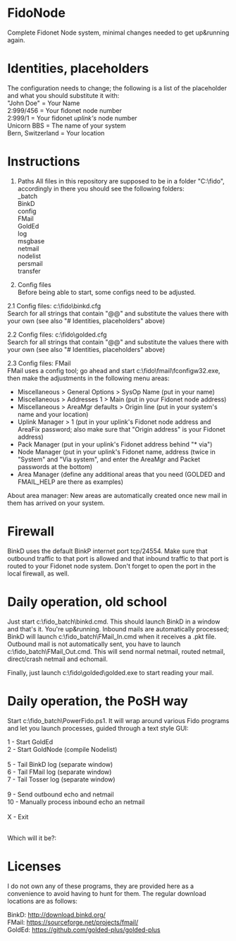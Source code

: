 # FidoNode
Complete Fidonet Node system, minimal changes needed to get up&amp;running again.

# Identities, placeholders
The configuration needs to change; the following is a list of the placeholder and what you should substitute it with:<br>
"John Doe"        = Your Name<br>
2:999/456         = Your fidonet node number<br>
2:999/1           = Your fidonet *uplink's* node number<br>
Unicorn BBS       = The name of your system<br>
Bern, Switzerland = Your location<br>

# Instructions

1. Paths
All files in this repository are supposed to be in a folder "C:\fido", accordingly in there you should see the following folders:<br>
\_batch<br>
BinkD<br>
config<br>
FMail<br>
GoldEd<br>
log<br>
msgbase<br>
netmail<br>
nodelist<br>
persmail<br>
transfer<br>

2. Config files<br>
Before being able to start, some configs need to be adjusted.

2.1 Config files: c:\fido\binkd.cfg<br>
Search for all strings that contain "@@" and substitute the values there with your own (see also "# Identities, placeholders" above)

2.2 Config files: c:\fido\golded.cfg<br>
Search for all strings that contain "@@" and substitute the values there with your own (see also "# Identities, placeholders" above)

2.3 Config files: FMail<br>
FMail uses a config tool; go ahead and start c:\fido\fmail\fconfigw32.exe, then make the adjustments in the following menu areas:
- Miscellaneous > General Options > SysOp Name (put in your name)
- Miscellaneous > Addresses 1 > Main (put in your Fidonet node address)
- Miscellaneous > AreaMgr defaults > Origin line (put in your system's name and your location)
- Uplink Manager > 1 (put in your uplink's Fidonet node address and AreaFix password; also make sure that "Origin address" is your Fidonet address)
- Pack Manager (put in your uplink's Fidonet address behind "* via")
- Node Manager (put in your uplink's Fidonet name, address (twice in "System" and "Via system", and enter the AreaMgr and Packet passwords at the bottom)
- Area Manager (define any additional areas that you need (GOLDED and FMAIL_HELP are there as examples)

About area manager: New areas are automatically created once new mail in them has arrived on your system. 

# Firewall
BinkD uses the default BinkP internet port tcp/24554. Make sure that outbound traffic to that port is allowed and that inbound traffic to that port is routed to your Fidonet node system. Don't forget to open the port in the local firewall, as well.


# Daily operation, old school
Just start c:\fido\_batch\binkd.cmd. This should launch BinkD in a window and that's it. You're up&running. Inbound mails are automatically processed; BinkD will launch c:\fido\_batch\FMail_In.cmd when it receives a .pkt file. Outbound mail is not automatically sent, you have to launch c:\fido\_batch\FMail_Out.cmd. This will send normal netmail, routed netmail, direct/crash netmail and echomail.

Finally, just launch c:\fido\golded\golded.exe to start reading your mail.<br>


# Daily operation, the PoSH way
Start c:\fido\_batch\PowerFido.ps1. It will wrap around various Fido programs and let you launch processes, guided through a text style GUI:

 1 - Start GoldEd<br>
 2 - Start GoldNode (compile Nodelist)<br>
<br>
 5 - Tail BinkD log (separate window)<br>
 6 - Tail FMail log (separate window)<br>
 7 - Tail Tosser log (separate window)<br>
<br>
 9 - Send outbound echo and netmail<br>
10 - Manually process inbound echo an netmail<br>
<br>
 X - Exit<br><br>

Which will it be?:



# Licenses
I do not own any of these programs, they are provided here as a convenience to avoid having to hunt for them. The regular download locations are as follows:<br>

BinkD:  http://download.binkd.org/<br>
FMail:  https://sourceforge.net/projects/fmail/<br>
GoldEd: https://github.com/golded-plus/golded-plus<br>

